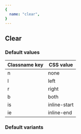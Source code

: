 ```yaml
---
{
  name: "clear",
}
---
```


## Clear

### Default values
<!-- defaults.values.start -->
|Classname key|CSS value   |
|-------------|------------|
|n            |none        |
|l            |left        |
|r            |right       |
|b            |both        |
|is           |inline-start|
|ie           |inline-end  |

<!-- defaults.values.end -->


### Default variants
<!-- defaults.variants.start -->

<!-- defaults.variants.end -->